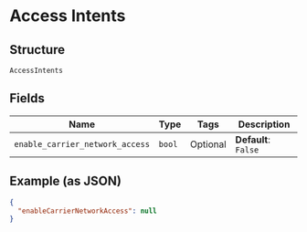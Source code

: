 
# Access Intents

## Structure

`AccessIntents`

## Fields

| Name | Type | Tags | Description |
|  --- | --- | --- | --- |
| `enable_carrier_network_access` | `bool` | Optional | **Default**: `False` |

## Example (as JSON)

```json
{
  "enableCarrierNetworkAccess": null
}
```


